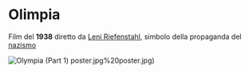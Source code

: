 # Olimpia
Film del **1938** diretto da [Leni Riefenstahl](Leni%20Riefenstahl.md), simbolo della propaganda del [nazismo](nazismo.md)

![Olympia (Part 1) poster.jpg](Part%201)%20poster.jpg)